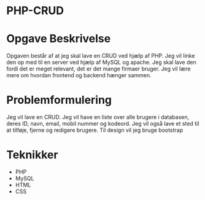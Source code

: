 # PHP-CRUD
# Opgave Beskrivelse
Opgaven består af at jeg skal lave en CRUD ved hjælp af PHP. Jeg vil linke den op med til en server ved hjælp af MySQL og apache. Jeg skal lave den fordi det er meget relevant, det er det mange firmaer bruger. Jeg vil lære mere om hvordan frontend og backend hænger sammen.

# Problemformulering
Jeg vil lave en CRUD. Jeg vil have en liste over alle brugere i databasen, deres ID, navn, email, mobil nummer og kodeord. Jeg vil også lave et sted til at tilføje, fjerne og redigere brugere. Til design vil jeg bruge bootstrap 

# Teknikker
-	PHP
-	MySQL
-	HTML
-	CSS
